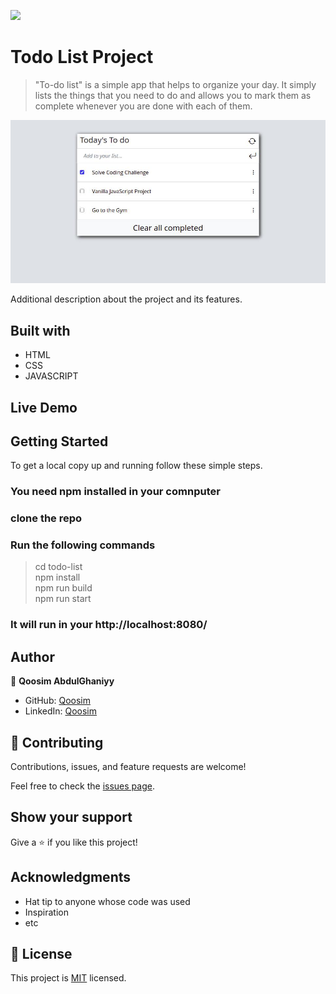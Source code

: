 ![](https://img.shields.io/badge/Microverse-blueviolet)

# Todo List Project

> "To-do list" is a simple app that helps to organize your day. It simply lists the things that you need to do and allows you to mark them as complete whenever you are done with each of them.

![screenshot](./src/images/todo_final.jpeg)

Additional description about the project and its features.

## Built with

- HTML
- CSS
- JAVASCRIPT

## Live Demo

## Getting Started

To get a local copy up and running follow these simple steps.

### You need npm installed in your comnputer

### clone the repo

### Run the following commands

> cd todo-list <br>
  npm install <br>
  npm run build <br>
  npm run start

### It will run in your http://localhost:8080/

## Author

👤 **Qoosim AbdulGhaniyy**

- GitHub: [Qoosim](https://github.com/Qoosim)
- LinkedIn: [Qoosim](https://www.linkedin.com/in/qoosim)

## 🤝 Contributing

Contributions, issues, and feature requests are welcome!

Feel free to check the [issues page](../../issues/).

## Show your support

Give a ⭐️ if you like this project!

## Acknowledgments

- Hat tip to anyone whose code was used
- Inspiration
- etc

## 📝 License

This project is [MIT](./MIT.md) licensed.
